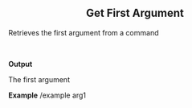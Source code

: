 <h2 style="text-align:center;"> Get First Argument </h2>

Retrieves the first argument from a command 

<br>

**Output**

The first argument
<br>

**Example**
/example arg1 
